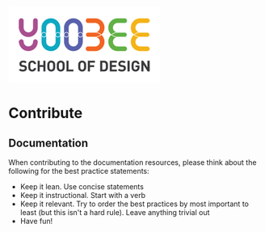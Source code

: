 [![N|Solid](images/yoobee-logo-300w.png)](http://yoobee.ac.nz)

# Contribute

## Documentation

When contributing to the documentation resources, please think about the following for the best practice statements:

* Keep it lean. Use concise statements
* Keep it instructional. Start with a verb
* Keep it relevant. Try to order the best practices by most important to least (but this isn't a hard rule). Leave anything trivial out
* Have fun!


